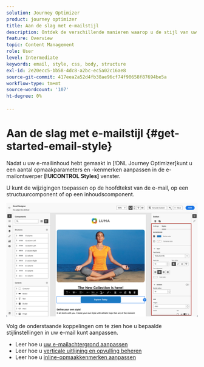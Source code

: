 ```yaml
---
solution: Journey Optimizer
product: journey optimizer
title: Aan de slag met e-mailstijl
description: Ontdek de verschillende manieren waarop u de stijl van uw e-mailinhoud kunt aanpassen
feature: Overview
topic: Content Management
role: User
level: Intermediate
keywords: email, style, css, body, structure
exl-id: 2e20ecc5-bb58-4dc8-a2bc-ec5a02c16ae8
source-git-commit: 417eea2a52d4fb38ae96cf74f90658f87694be5a
workflow-type: tm+mt
source-wordcount: '107'
ht-degree: 0%

---
```


# Aan de slag met e-mailstijl {#get-started-email-style}

Nadat u uw e-mailinhoud hebt gemaakt in [!DNL Journey Optimizer]kunt u een aantal opmaakparameters en -kenmerken aanpassen in de e-mailontwerper **[!UICONTROL Styles]** venster.

U kunt de wijzigingen toepassen op de hoofdtekst van de e-mail, op een structuurcomponent of op een inhoudscomponent.

![](assets/email_designer_content_components_styles.png)

Volg de onderstaande koppelingen om te zien hoe u bepaalde stijlinstellingen in uw e-mail kunt aanpassen.

* Leer hoe u [uw e-mailachtergrond aanpassen](backgrounds.md)
* Leer hoe u [verticale uitlijning en opvulling beheren](alignment-and-padding.md)
* Leer hoe u [inline-opmaakkenmerken aanpassen](inline-styling.md)
